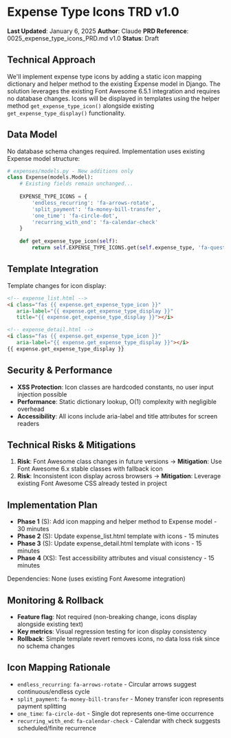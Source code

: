 # Expense Type Icons TRD v1.0

**Last Updated**: January 6, 2025
**Author**: Claude
**PRD Reference**: 0025_expense_type_icons_PRD.md v1.0
**Status**: Draft

## Technical Approach

We'll implement expense type icons by adding a static icon mapping dictionary and helper method to the existing Expense model in Django. The solution leverages the existing Font Awesome 6.5.1 integration and requires no database changes. Icons will be displayed in templates using the helper method `get_expense_type_icon()` alongside existing `get_expense_type_display()` functionality.

## Data Model

No database schema changes required. Implementation uses existing Expense model structure:

```python
# expenses/models.py - New additions only
class Expense(models.Model):
    # Existing fields remain unchanged...
    
    EXPENSE_TYPE_ICONS = {
        'endless_recurring': 'fa-arrows-rotate',
        'split_payment': 'fa-money-bill-transfer', 
        'one_time': 'fa-circle-dot',
        'recurring_with_end': 'fa-calendar-check'
    }
    
    def get_expense_type_icon(self):
        return self.EXPENSE_TYPE_ICONS.get(self.expense_type, 'fa-question-circle')
```

## Template Integration

Template changes for icon display:

```html
<!-- expense_list.html -->
<i class="fas {{ expense.get_expense_type_icon }}" 
   aria-label="{{ expense.get_expense_type_display }}" 
   title="{{ expense.get_expense_type_display }}"></i>

<!-- expense_detail.html -->
<i class="fas {{ expense.get_expense_type_icon }}" 
   aria-label="{{ expense.get_expense_type_display }}"></i>
{{ expense.get_expense_type_display }}
```

## Security & Performance

- **XSS Protection**: Icon classes are hardcoded constants, no user input injection possible
- **Performance**: Static dictionary lookup, O(1) complexity with negligible overhead
- **Accessibility**: All icons include aria-label and title attributes for screen readers

## Technical Risks & Mitigations

1. **Risk**: Font Awesome class changes in future versions → **Mitigation**: Use Font Awesome 6.x stable classes with fallback icon
2. **Risk**: Inconsistent icon display across browsers → **Mitigation**: Leverage existing Font Awesome CSS already tested in project

## Implementation Plan

- **Phase 1** (S): Add icon mapping and helper method to Expense model - 30 minutes
- **Phase 2** (S): Update expense_list.html template with icons - 15 minutes  
- **Phase 3** (S): Update expense_detail.html template with icons - 15 minutes
- **Phase 4** (XS): Test accessibility attributes and visual consistency - 15 minutes

Dependencies: None (uses existing Font Awesome integration)

## Monitoring & Rollback

- **Feature flag**: Not required (non-breaking change, icons display alongside existing text)
- **Key metrics**: Visual regression testing for icon display consistency
- **Rollback**: Simple template revert removes icons, no data loss risk since no schema changes

## Icon Mapping Rationale

- `endless_recurring`: `fa-arrows-rotate` - Circular arrows suggest continuous/endless cycle
- `split_payment`: `fa-money-bill-transfer` - Money transfer icon represents payment splitting
- `one_time`: `fa-circle-dot` - Single dot represents one-time occurrence  
- `recurring_with_end`: `fa-calendar-check` - Calendar with check suggests scheduled/finite recurrence